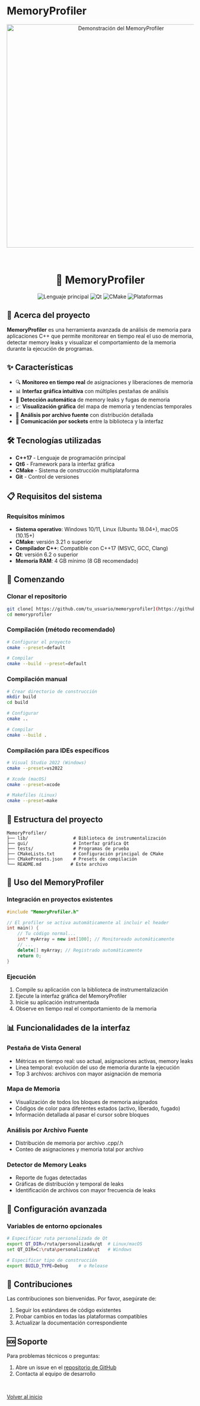 # MemoryProfiler

<div align="center">
  <!-- Espacio para GIF de demostración -->
  <img src="./.github/demo.gif" alt="Demonstración del MemoryProfiler" width="600"/>
  
  &#xa0;
</div>

<h1 align="center">🧠 MemoryProfiler</h1>

<p align="center">
  <img alt="Lenguaje principal" src="https://img.shields.io/badge/C++-17-blue.svg?style=for-the-badge">
  <img alt="Qt" src="https://img.shields.io/badge/Qt-6.2-green.svg?style=for-the-badge">
  <img alt="CMake" src="https://img.shields.io/badge/CMake-3.21+-brightgreen.svg?style=for-the-badge">
  <img alt="Plataformas" src="https://img.shields.io/badge/Plataformas-Windows%20|%20Linux%20|%20macOS-lightgrey.svg?style=for-the-badge">
</p>

## 📖 Acerca del proyecto

**MemoryProfiler** es una herramienta avanzada de análisis de memoria para aplicaciones C++ que permite monitorear en tiempo real el uso de memoria, detectar memory leaks y visualizar el comportamiento de la memoria durante la ejecución de programas.

## ✨ Características

- 🔍 **Monitoreo en tiempo real** de asignaciones y liberaciones de memoria
- 📊 **Interfaz gráfica intuitiva** con múltiples pestañas de análisis
- 🚨 **Detección automática** de memory leaks y fugas de memoria
- 📈 **Visualización gráfica** del mapa de memoria y tendencias temporales
- 📁 **Análisis por archivo fuente** con distribución detallada
- 🔌 **Comunicación por sockets** entre la biblioteca y la interfaz

## 🛠️ Tecnologías utilizadas

- **C++17** - Lenguaje de programación principal
- **Qt6** - Framework para la interfaz gráfica
- **CMake** - Sistema de construcción multiplataforma
- **Git** - Control de versiones

## 📋 Requisitos del sistema

### Requisitos mínimos
- **Sistema operativo**: Windows 10/11, Linux (Ubuntu 18.04+), macOS (10.15+)
- **CMake**: versión 3.21 o superior
- **Compilador C++**: Compatible con C++17 (MSVC, GCC, Clang)
- **Qt**: versión 6.2 o superior
- **Memoria RAM**: 4 GB mínimo (8 GB recomendado)

## 🚀 Comenzando

### Clonar el repositorio
```bash
git clone[ https://github.com/tu_usuario/memoryprofiler](https://github.com/Yazar28/MemoryProfiler.git)
cd memoryprofiler
```

### Compilación (método recomendado)
```bash
# Configurar el proyecto
cmake --preset=default

# Compilar
cmake --build --preset=default
```

### Compilación manual
```bash
# Crear directorio de construcción
mkdir build
cd build

# Configurar
cmake ..

# Compilar
cmake --build .
```

### Compilación para IDEs específicos
```bash
# Visual Studio 2022 (Windows)
cmake --preset=vs2022

# Xcode (macOS)
cmake --preset=xcode

# Makefiles (Linux)
cmake --preset=make
```

## 📁 Estructura del proyecto

```
MemoryProfiler/
├── lib/                 # Biblioteca de instrumentalización
├── gui/                 # Interfaz gráfica Qt
├── tests/               # Programas de prueba
├── CMakeLists.txt       # Configuración principal de CMake
├── CMakePresets.json    # Presets de compilación
└── README.md           # Este archivo
```

## 🎯 Uso del MemoryProfiler

### Integración en proyectos existentes
```cpp
#include "MemoryProfiler.h"

// El profiler se activa automáticamente al incluir el header
int main() {
    // Tu código normal...
    int* myArray = new int[100]; // Monitoreado automáticamente
    // ...
    delete[] myArray; // Registrado automáticamente
    return 0;
}
```

### Ejecución
1. Compile su aplicación con la biblioteca de instrumentalización
2. Ejecute la interfaz gráfica del MemoryProfiler
3. Inicie su aplicación instrumentada
4. Observe en tiempo real el comportamiento de la memoria

## 📊 Funcionalidades de la interfaz

### Pestaña de Vista General
- Métricas en tiempo real: uso actual, asignaciones activas, memory leaks
- Línea temporal: evolución del uso de memoria durante la ejecución
- Top 3 archivos: archivos con mayor asignación de memoria

### Mapa de Memoria
- Visualización de todos los bloques de memoria asignados
- Códigos de color para diferentes estados (activo, liberado, fugado)
- Información detallada al pasar el cursor sobre bloques

### Análisis por Archivo Fuente
- Distribución de memoria por archivo .cpp/.h
- Conteo de asignaciones y memoria total por archivo

### Detector de Memory Leaks
- Reporte de fugas detectadas
- Gráficas de distribución y temporal de leaks
- Identificación de archivos con mayor frecuencia de leaks

## 🔧 Configuración avanzada

### Variables de entorno opcionales
```bash
# Especificar ruta personalizada de Qt
export QT_DIR=/ruta/personalizada/qt  # Linux/macOS
set QT_DIR=C:\ruta\personalizada\qt   # Windows

# Especificar tipo de construcción
export BUILD_TYPE=Debug    # o Release
```
## 🤝 Contribuciones

Las contribuciones son bienvenidas. Por favor, asegúrate de:
1. Seguir los estándares de código existentes
2. Probar cambios en todas las plataformas compatibles
3. Actualizar la documentación correspondiente

## 🆘 Soporte

Para problemas técnicos o preguntas:
1. Abre un issue en el [repositorio de GitHub](https://github.com/tu_usuario/memoryprofiler/issues)
2. Contacta al equipo de desarrollo

&#xa0;

<a href="#top">Volver al inicio</a>
